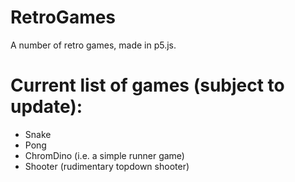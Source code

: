 # RetroGames

A number of retro games, made in p5.js.

# Current list of games (subject to update):
- Snake
- Pong
- ChromDino (i.e. a simple runner game)
- Shooter (rudimentary topdown shooter)
